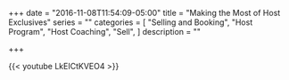 +++
date = "2016-11-08T11:54:09-05:00"
title = "Making the Most of Host Exclusives"
series = ""
categories = [
  "Selling and Booking",
  "Host Program",
  "Host Coaching",
  "Sell",
]
description = ""

+++

{{< youtube LkEICtKVEO4 >}}
